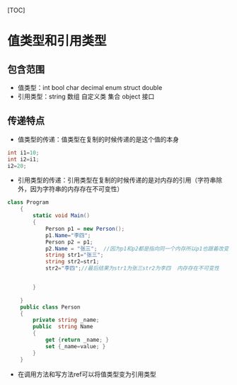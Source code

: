 [TOC]
# 值类型和引用类型
## 包含范围
* 值类型：int bool char decimal enum struct double
* 引用类型：string 数组 自定义类 集合 object 接口
## 传递特点
* 值类型的传递：值类型在复制的时候传递的是这个值的本身
``` c#
int i1=10;
int i2=i1;
i2=20;
```

* 引用类型的传递：引用类型在复制的时候传递的是对内存的引用（字符串除外，因为字符串的内存存在不可变性）
``` c#
class Program
    {
        static void Main()
        {
            Person p1 = new Person();
            p1.Name="李四";
            Person p2 = p1;
            p2.Name = "张三";  //因为p1和p2都是指向同一个内存所以p1也跟着改变
            string str1="张三";
            string str2=str1;
            str2="李四";//最后结果为str1为张三str2为李四  内存存在不可变性  


        }
        
    }
    public class Person
    {
        private string _name;
        public  string Name
        {
            get {return _name; }
            set {_name=value; }
        }
    }
```
* 在调用方法和写方法ref可以将值类型变为引用类型


